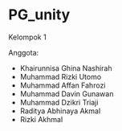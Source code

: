 # PG_unity

Kelompok 1

Anggota:
-  Khairunnisa Ghina Nashirah
-  Muhammad Rizki Utomo
-  Muhammad Affan Fahrozi
-  Muhammad Davin Gunawan
-  Muhammad Dzikri Triaji
-  Raditya Abhinaya Akmal
-  Rizki Akhmal
